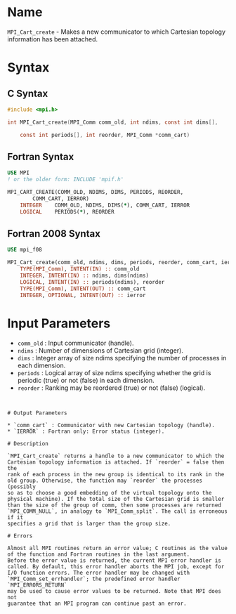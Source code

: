 # Name

`MPI_Cart_create` - Makes a new communicator to which Cartesian
topology information has been attached.

# Syntax

## C Syntax

```c
#include <mpi.h>

int MPI_Cart_create(MPI_Comm comm_old, int ndims, const int dims[],

    const int periods[], int reorder, MPI_Comm *comm_cart)
```

## Fortran Syntax

```fortran
USE MPI
! or the older form: INCLUDE 'mpif.h'

MPI_CART_CREATE(COMM_OLD, NDIMS, DIMS, PERIODS, REORDER,
        COMM_CART, IERROR)
    INTEGER    COMM_OLD, NDIMS, DIMS(*), COMM_CART, IERROR
    LOGICAL    PERIODS(*), REORDER
```

## Fortran 2008 Syntax

```fortran
USE mpi_f08

MPI_Cart_create(comm_old, ndims, dims, periods, reorder, comm_cart, ierror)
    TYPE(MPI_Comm), INTENT(IN) :: comm_old
    INTEGER, INTENT(IN) :: ndims, dims(ndims)
    LOGICAL, INTENT(IN) :: periods(ndims), reorder
    TYPE(MPI_Comm), INTENT(OUT) :: comm_cart
    INTEGER, OPTIONAL, INTENT(OUT) :: ierror
```


# Input Parameters

* `comm_old` : Input communicator (handle).
* `ndims` : Number of dimensions of Cartesian grid (integer).
* `dims` : Integer array of size ndims specifying the number of processes in
each dimension.
* `periods` : Logical array of size ndims specifying whether the grid is periodic
(true) or not (false) in each dimension.
* `reorder` : Ranking may be reordered (true) or not (false) (logical).
```


# Output Parameters

* `comm_cart` : Communicator with new Cartesian topology (handle).
* `IERROR` : Fortran only: Error status (integer).

# Description

`MPI_Cart_create` returns a handle to a new communicator to which the
Cartesian topology information is attached. If `reorder` = false then the
rank of each process in the new group is identical to its rank in the
old group. Otherwise, the function may `reorder` the processes (possibly
so as to choose a good embedding of the virtual topology onto the
physical machine). If the total size of the Cartesian grid is smaller
than the size of the group of comm, then some processes are returned
`MPI_COMM_NULL`, in analogy to `MPI_Comm_split`. The call is erroneous if it
specifies a grid that is larger than the group size.

# Errors

Almost all MPI routines return an error value; C routines as the value
of the function and Fortran routines in the last argument.
Before the error value is returned, the current MPI error handler is
called. By default, this error handler aborts the MPI job, except for
I/O function errors. The error handler may be changed with
`MPI_Comm_set_errhandler`; the predefined error handler `MPI_ERRORS_RETURN`
may be used to cause error values to be returned. Note that MPI does not
guarantee that an MPI program can continue past an error.
